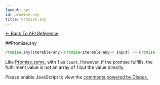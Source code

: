 ```yaml
---
layout: api
id: promise.any
title: Promise.any
---
```



[← Back To API Reference](/docs/api-reference.html)
<div class="api-code-section"><markdown>
##Promise.any

```js
Promise.any(Iterable<any>|Promise<Iterable<any>> input) -> Promise
```

Like [Promise.some](), with 1 as `count`. However, if the promise fulfills, the fulfillment value is not an array of 1 but the value directly.
</markdown></div>

<div id="disqus_thread"></div>
<script type="text/javascript">
    var disqus_title = "Promise.any";
    var disqus_shortname = "bluebirdjs";
    var disqus_identifier = "disqus-id-promise.any";
    
    (function() {
        var dsq = document.createElement("script"); dsq.type = "text/javascript"; dsq.async = true;
        dsq.src = "//" + disqus_shortname + ".disqus.com/embed.js";
        (document.getElementsByTagName("head")[0] || document.getElementsByTagName("body")[0]).appendChild(dsq);
    })();
</script>
<noscript>Please enable JavaScript to view the <a href="https://disqus.com/?ref_noscript" rel="nofollow">comments powered by Disqus.</a></noscript>